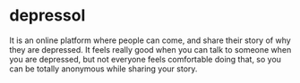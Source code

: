 # depressol
It is an online platform where people can come, and share their story of why they are depressed. It feels really good when you can talk to someone when you are depressed, but not everyone feels comfortable doing that, so you can be totally anonymous while sharing your story.
